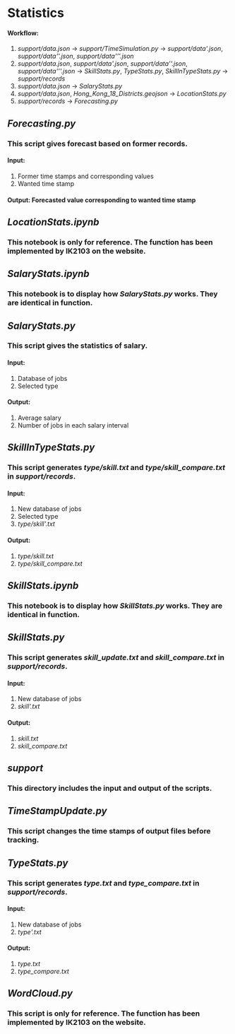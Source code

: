 # Statistics

#### Workflow:
1. *support/data.json* -> *support/TimeSimulation.py* -> *support/data'.json*, *support/data''.json*, *support/data'''.json*
2. *support/data.json*, *support/data'.json*, *support/data''.json*, *support/data'''.json* -> *SkillStats.py*, *TypeStats.py*, *SkillInTypeStats.py* -> *support/records*
3. *support/data.json* -> *SalaryStats.py*
4. *support/data.json*, *Hong_Kong_18_Districts.geojson* -> *LocationStats.py*
3. *support/records* -> *Forecasting.py*

## *Forecasting.py*
### This script gives forecast based on former records.
#### Input:
1. Former time stamps and corresponding values
2. Wanted time stamp
#### Output: Forecasted value corresponding to wanted time stamp

## *LocationStats.ipynb*
### This notebook is **only for reference**. The function has been implemented by IK2103 on the website.

## *SalaryStats.ipynb*
### This notebook is to display how *SalaryStats.py* works. They are identical in function.

## *SalaryStats.py*
### This script gives the statistics of salary.
#### Input:
1. Database of jobs
2. Selected type
#### Output:
1. Average salary
2. Number of jobs in each salary interval

## *SkillInTypeStats.py*
### This script generates *type/skill.txt* and *type/skill_compare.txt* in *support/records*.
#### Input:
1. New database of jobs
2. Selected type
3. *type/skill'.txt*
#### Output:
1. *type/skill.txt*
2. *type/skill_compare.txt*

## *SkillStats.ipynb*
### This notebook is to display how *SkillStats.py* works. They are identical in function.

## *SkillStats.py*
### This script generates *skill_update.txt* and *skill_compare.txt* in *support/records*.
#### Input:
1. New database of jobs
2. *skill'.txt*
#### Output:
1. *skill.txt*
2. *skill_compare.txt*

## *support*
### This directory includes the input and output of the scripts.

## *TimeStampUpdate.py*
### This script changes the time stamps of output files before tracking.

## *TypeStats.py*
### This script generates *type.txt* and *type_compare.txt* in *support/records*.
#### Input:
1. New database of jobs
2. *type'.txt*
#### Output:
1. *type.txt*
2. *type_compare.txt*

## *WordCloud.py*
### This script is **only for reference**. The function has been implemented by IK2103 on the website.